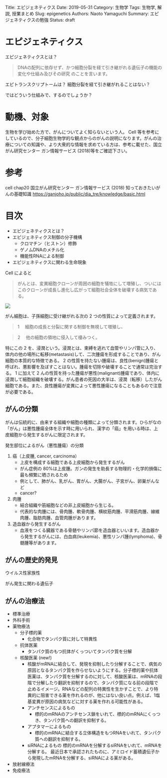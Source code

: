 Title: エピジェネティクス
Date: 2019-05-31
Category: 生物学
Tags: 生物学, 解説, 授業まとめ
Slug: epigenetics
Authors: Naoto Yamaguchi
Summary: エピジェネティクスの勉強
Status: draft

# エピジェネティクス

エピジェネティクスとは？
> DNAの配列に依存せず、かつ細胞分裂を経て引き継がれる遺伝子の機能の変化や仕組み及びその研究
のことを言います。


エピトランスクリプトームは？
細胞分裂を経て引き継がれることはない？

ではどういう仕組みで、するのでしょうか？

# 動機、対象

生物を学び始めた方で、がんについてよく知らないという人。
Cell 等を参考にしているので、分子細胞生物学的な観点からのがんの説明になります。がんの治療についての知識や、より大衆的な情報を求めている方は、参考に載せた、国立がん研究センター ガン情報サービス (2018)等をご確認下さい。

# 参考

cell chap20
国立がん研究センター ガン情報サービス (2018)
知っておきたいがんの基礎知識
https://ganjoho.jp/public/dia_tre/knowledge/basic.html

# 目次

  * エピジェネティクスとは？
  * エピジェネティクス制御の分子機構
    * クロマチン（ヒストン）修飾
    * ゲノムDNAのメチル化
    * 機能性RNAによる制御
  * エピジェネティクスに関わる生命現象

Cell によると

> がんとは、変異細胞クローンが周囲の細胞を犠牲にして増殖し、ついにはこのクローンが成長し進化し広がって細胞社会全体を破壊する病気である。

![](https://paper-attachments.dropbox.com/s_B3B22EDC6578FBAF240D04242C36697E34E90BE462ACB6A923FB4B2FE05F2BDF_1558404445476_image.png)

がん細胞は、子孫細胞に受け継がれる次の 2 つの性質によって定義されます。

> 1 　細胞の成長と分裂に関する制御を無視して増殖し、

> 2 　他の細胞の領地に侵入して棲みつく。

特にこの 2 を、浸潤という。浸潤とは、束縛を逃れて血管やリンパ管に入り、体内の他の場所に転移(metastasis)して、二次腫瘍を形成することであり、がん細胞の本質的な特徴である。
2 の性質を持たない腫瘍は、良性(benign)腫瘍と呼ばれ、悪影響を及ぼすことはない。腫瘍を切除や破壊することで通常は完治する。
1 に加えて 2 んの性質を持った腫瘍が悪性(malignant)腫瘍であり、体内に浸潤して細胞組織を破壊する。がん患者の死因の大半は、浸潤（転移）したがん細胞である。また、良性腫瘍が変異によって悪性腫瘍になることもあるので注意が必要である。

## がんの分類

がんは伝統的に、由来する組織や細胞の種類によって分類されます。ひらがなの「がん」は悪性腫瘍全体を示す時に用いられ、漢字の「癌」を用いる時は、上皮細胞から発生するがんに限定されます。

発生部位によるがん（悪性腫瘍）の分類

1. 癌（上皮腫, cancer, carcinoma）
   * 上皮を構成する細胞である上皮細胞から発生するがん
   * がん症例の 80%は上皮腫。ガンの発生を助長する物理的・化学的損傷に最も頻繁に晒されるため
   * 例として、肺がん、乳がん、胃がん、大腸がん、子宮がん、卵巣がんなど
   * cancer?
2. 肉腫
   * 結合組織や筋細胞などの非上皮細胞から生じる。
   * 代表的な肉腫には、骨肉腫、軟骨肉腫、横紋筋肉腫、平滑筋肉腫、線維肉腫、脂肪肉腫、血管肉腫があります。
3. 造血器から発生するがん
   * 血液をつくる臓器である骨髄やリンパ節を造血器といいます。造血器から発生するがんには、白血病(leukemia)、悪性リンパ腫(lymphoma)、骨髄腫等があります。

## がんの歴史的発見

ウイルス性家族性

がん発生に関わる遺伝子

<a id="cancer_treatment"></a>

## がんの治療法

* 標準治療
* 外科手術
* 薬物療法
    * 分子標的薬
        * 化合物でタンパク質に対して特異性
    * 抗体医薬
        * タンパク質のもつ抗体がくっついてタンパク質を分解
    * 核酸医薬 (new!)
        * 核酸がmRNAに結合して、発現を抑制したり分解することで、病気の原因となるタンパク質を作らせないようにする。分子標的薬や抗体医薬は、タンパク質を分解するのに対して、核酸医薬は、mRNAの段階で分解したり翻訳を抑制するので、タンパク質になる前の段階で止めるイメージ。RNAなどの配列の特異性を生かすことで、より特異的に阻害できる薬を作れるのが、他にはない良い点。例えば、1塩基変異が原因の病気などに対する薬を作れる可能性がある。
        * アンチセンスによるもの
            * 標的のmRNAのアンチセンス鎖をいれて、標的のmRNAにくっつき、タンパク質への翻訳を抑制する。
        * アプタマーによるもの
            * 標的のmRNAに結合する立体構造をもつRNAをいれて、タンパク質への翻訳を抑制する。
        * siRNAによるもの
            標的のmRNAを分解するsiRNAをいれて、mRNAを分解する。
            最近日本で承認されたものに、アミロイド蓄積遺伝子から発現したmRNAを分解する、siRNAによる薬がある。
* 放射線療法
* 免疫療法
